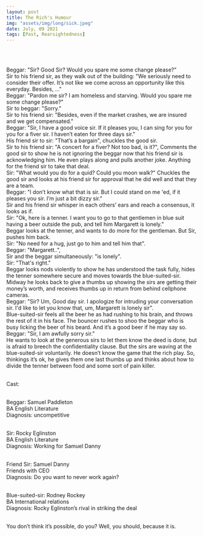 ```yaml
---
layout: post
title: The Rich's Humour
img: "assets/img/long/sick.jpeg"
date: July, 09 2021
tags: [Past, Rearsightedness]
---
```

  
<br><br>
<div align="left">

Beggar: "Sir? Good Sir? Would you spare me some change please?" <br>
Sir to his friend sir, as they walk out of the building: "We seriously need to consider their offer. It’s not like we come across an opportunity like this everyday. Besides, …"<br>
Beggar: "Pardon me sir? I am homeless and starving. Would you spare me some change please?"<br>
Sir to beggar: "Sorry." <br>
Sir to his friend sir: "Besides, even if the market crashes, we are insured and we get compensated."<br>
Beggar: "Sir, I have a good voice sir. If it pleases you, I can sing for you for you for a fiver sir. I haven’t eaten for three days sir."<br>
His friend sir to sir: "That’s a bargain", chuckles the good sir. <br>
Sir to his friend sir: "A concert for a fiver? Not too bad, is it?", Comments the good sir to show he is not ignoring the beggar now that his friend sir is acknowledging him. He even plays along and pulls another joke. Anything for the friend sir to take that deal. <br>
Sir: "What would you do for a quid? Could you moon walk?" Chuckles the good sir and looks at his friend sir for approval that he did well and that they are a team. <br>
Beggar: "I don’t know what that is sir. But I could stand on me 'ed, if it pleases you sir. I’m just a bit dizzy sir." <br>
Sir and his friend sir whisper in each others’ ears and reach a consensus, it looks as if.<br>
Sir: "Ok, here is a tenner. I want you to go to that gentlemen in blue suit having a beer outside the pub, and tell him Margarett is lonely."<br>
Beggar looks at the tenner, and wants to do more for the gentleman. But Sir, pushes him back.<br>
Sir: "No need for a hug, just go to him and tell him that".<br>
Beggar: "Margarett..", <br>
Sir and the beggar simultaneously: "is lonely".<br>
Sir: "That's right."<br>
Beggar looks nods violently to show he has understood the task fully, hides the tenner somewhere secure and moves towards the blue-suited-sir. Midway he looks back to give a thumbs up showing the sirs are getting their money’s worth, and receives thumbs up in return from behind cellphone cameras.<br>
Beggar: "Sir? Um, Good day sir. I apologize for intruding your conversation sir. I'd like to let you know that, um, Margarett is lonely sir".<br>
Blue-suited-sir feels all the beer he as had rushing to his brain, and throws the rest of it in his face. The bouncer rushes to shoo the beggar who is busy licking the beer of his beard. And it’s a good beer if he may say so.  <br>
Beggar: "Sir, I am awfully sorry sir."<br>
He wants to look at the generous sirs to let them know the deed is done, but is afraid to breech the confidentiality clause. But the sirs are waving at the blue-suited-sir voluntarily. He doesn’t know the game that the rich play. So, thinkings it’s ok, he gives them one last thumbs up and thinks about how to divide the tenner between food and some sort of pain killer. <br><br>
 
 

Cast: <br><br>

Beggar: Samuel Paddleton<br>
              BA English Literature<br>
              Diagnosis: uncompetitive <br><br>
              
Sir: Rocky Eglinston <br>
       BA English Literature<br>
       Diagnosis: Working for Samuel Danny<br><br>

Friend Sir: Samuel Danny<br>
                 Friends with CEO<br>
                 Diagnosis: Do you want to never work again? <br><br>

Blue-suited-sir: Rodney Rockey<br>
                           BA International relations<br>
                           Diagnosis: Rocky Eglinston’s rival in striking the deal<br><br>

You don’t think it’s possible, do you? Well, you should, because it is. <br>





</div>
<br><br>
<br><br>
<br><br>
<br><br>
<br><br>
<br><br>
